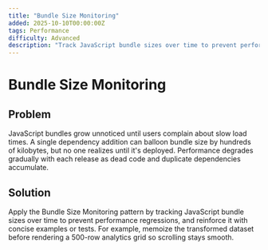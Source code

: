 ```yaml
---
title: "Bundle Size Monitoring"
added: 2025-10-10T00:00:00Z
tags: Performance
difficulty: Advanced
description: "Track JavaScript bundle sizes over time to prevent performance regressions."
---
```

# Bundle Size Monitoring

## Problem

JavaScript bundles grow unnoticed until users complain about slow load times. A single dependency addition can balloon bundle size by hundreds of kilobytes, but no one realizes until it's deployed. Performance degrades gradually with each release as dead code and duplicate dependencies accumulate.

## Solution

Apply the Bundle Size Monitoring pattern by tracking JavaScript bundle sizes over time to prevent performance regressions, and reinforce it with concise examples or tests. For example, memoize the transformed dataset before rendering a 500-row analytics grid so scrolling stays smooth.

